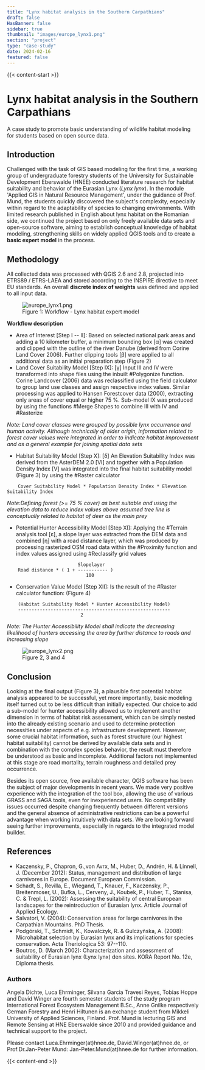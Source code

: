 ```yaml
---
title: "Lynx habitat analysis in the Southern Carpathians"
draft: false
HasBanner: false
sidebar: true
thumbnail: "images/europe_lynx1.png"
section: "project"
type: "case-study"
date: 2024-02-16
featured: false
---
```

{{< content-start >}}

# Lynx habitat analysis in the Southern Carpathians

A case study to promote basic understanding of wildlife habitat modeling for students based on open source data.

## Introduction

Challenged with the task of GIS based modeling for the first time, a working group of undergraduate forestry students of the University for Sustainable Development Eberswalde (HNEE) conducted literature research for habitat suitability and behavior of the Eurasian Lynx (*Lynx lynx*). In the module 'Applied GIS in Natural Resource Management', under the guidance of Prof. Mund, the students quickly discovered the subject's complexity, especially within regard to the adaptability of species to changing environments. With limited research published in English about lynx habitat on the Romanian side, we continued the project based on only freely available data sets and open-source software, aiming to establish conceptual knowledge of habitat modeling, strengthening skills on widely applied QGIS tools and to create a **basic expert model** in the process.

## Methodology

All collected data was processed with QGIS 2.6 and 2.8, projected into ETRS89 / ETRS-LAEA and stored according to the INSPIRE directive to meet EU standards. An overall **discrete index of weights** was defined and applied to all input data.

<figure>
<img src="../images/europe_lynx1.png" alt="europe_lynx1.png" />
<figcaption>Figure 1: Workflow - Lynx habitat expert model</figcaption>
</figure>

**Workflow description**

-   Area of Interest \[Step I -- II\]: Based on selected national park areas and adding a 10 kilometer buffer, a minimum bounding box \[α\] was created and clipped with the outline of the river Danube (derived from Corine Land Cover 2006). Further clipping tools \[β\] were applied to all additional data as an initial preparation step (Figure 2)
-   Land Cover Suitability Model \[Step IX\]: \[γ\] Input III and IV were transformed into shape files using the inbuilt #Polygonize function. Corine Landcover (2006) data was reclassified using the field calculator to group land use classes and assign respective index values. Similar processing was applied to Hansen Forestcover data (2000), extracting only areas of cover equal or higher 75 %. Sub-model IX was produced by using the functions #Merge Shapes to combine III with IV and #Rasterize

*Note: Land cover classes were grouped by possible lynx occurrence and human activity. Although technically of older origin, information related to forest cover values were integrated in order to indicate habitat improvement and as a general example for joining spatial data sets*

-   Habitat Suitability Model \[Step X\]: \[δ\] An Elevation Suitability Index was derived from the AsterDEM 2.0 \[VI\] and together with a Population Density Index \[V\] was integrated into the final habitat suitability model (Figure 3) by using the #Raster calculator

```
    Cover Suitability Model * Population Density Index * Elevation Suitability Index
```

*Note:Defining forest (\>= 75 % cover) as best suitable and using the elevation data to reduce index values above assumed tree line is conceptually related to habitat of deer as the main prey*

-   Potential Hunter Accessibility Model \[Step XI\]: Applying the #Terrain analysis tool \[ε\], a slope layer was extracted from the DEM data and combined \[η\] with a road distance layer, which was produced by processing rasterized OSM road data within the #Proximity function and index values assigned using #Reclassify grid values

```
                          Slopelayer
    Road distance * ( 1 + ----------- )
                             100
```

-   Conservation Value Model \[Step XII\]: Is the result of the #Raster calculator function: (Figure 4)

```
    (Habitat Suitability Model * Hunter Accessibility Model)
    --------------------------------------------------------
                           2
```

*Note: The Hunter Accessibility Model shall indicate the decreasing likelihood of hunters accessing the area by further distance to roads and increasing slope*

<figure>
<img src="../images/europe_lynx2.png" alt="europe_lynx2.png" />
<figcaption>Figure 2, 3 and 4</figcaption>
</figure>

## Conclusion

Looking at the final output (Figure 3), a plausible first potential habitat analysis appeared to be successful, yet more importantly, basic modeling itself turned out to be less difficult than initially expected. Our choice to add a sub-model for hunter accessibility allowed us to implement another dimension in terms of habitat risk assessment, which can be simply nested into the already existing scenario and used to determine protection necessities under aspects of e.g. infrastructure development. However, some crucial habitat information, such as forest structure (our highest habitat suitability) cannot be derived by available data sets and in combination with the complex species behavior, the result must therefore be understood as basic and incomplete. Additional factors not implemented at this stage are road mortality, terrain roughness and detailed prey occurrence.

Besides its open source, free available character, QGIS software has been the subject of major developments in recent years. We made very positive experience with the integration of the tool box, allowing the use of various GRASS and SAGA tools, even for inexperienced users. No compatibility issues occurred despite changing frequently between different versions and the general absence of administrative restrictions can be a powerful advantage when working intuitively with data sets. We are looking forward seeing further improvements, especially in regards to the integrated model builder.

## References

-   Kaczensky, P., Chapron, G.,von Avrx, M., Huber, D., Andrén, H. & Linnell, J. (December 2012): Status, management and distribution of large carnivores in Europe. Document European Commission.
-   Schadt, S., Revilla, E., Wiegand, T., Knauer, F., Kaczensky, P., Breitenmoser, U., Bufka, L., Cerveny, J., Koubek, P., Huber, T., Stanisa, C. & Trepl, L. (2002): Assessing the suitability of central European landscapes for the reintroduction of Eurasian lynx. Article Journal of Applied Ecology.
-   Salvatori, V. (2004): Conservation areas for large carnivores in the Carpathian Mountains. PhD Thesis.
-   Podgórski, T., Schmidt, K., Kowalczyk, R. & Gulczyñska, A. (2008): Microhabitat selection by Eurasian lynx and its implications for species conservation. Acta Theriologica 53: 97--110.
-   Boutros, D. (March 2002): Characterization and assessment of suitability of Eurasian lynx (Lynx lynx) den sites. KORA Report No. 12e, Diploma thesis.

### Authors

Angela Dichte, Luca Ehrminger, Silvana Garcia Travesi Reyes, Tobias Hoppe and David Winger are fourth semester students of the study program International Forest Ecosystem Management B.Sc., Anne Gnilke respectively German Forestry and Henri Hiltunen is an exchange student from Mikkeli University of Applied Sciences, Finland. Prof. Mund is lecturing GIS and Remote Sensing at HNE Eberswalde since 2010 and provided guidance and technical support to the project.

Please contact Luca.Ehrminger(at)hnee.de, David.Winger(at)hnee.de, or Prof.Dr.Jan-Peter Mund: Jan-Peter.Mund(at)hnee.de for further information.

{{< content-end >}}
